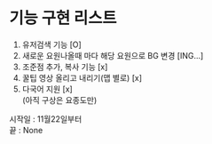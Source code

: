 # 기능 구현 리스트

1. 유저검색 기능 [O] <br />
2. 새로운 요원나올때 마다 해당 요원으로 BG 변경 [ING...] <br />
3. 조준점 추가, 복사 기능 [x] <br />
5. 꿀팁 영상 올리고 내리기(맵 별로) [x] <br /> 
6. 다국어 지원 [x] <br />
(아직 구상은 요종도만) <br />

시작일 : 11월22일부터 <br />
끝 : None <br />
